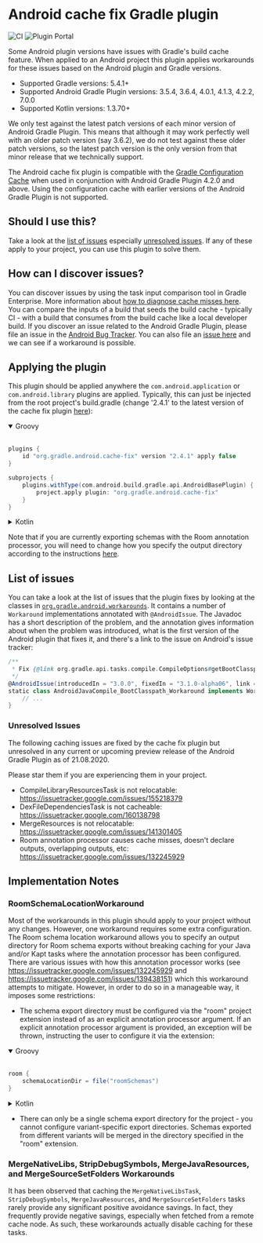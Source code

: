 # Android cache fix Gradle plugin

![CI](https://github.com/gradle/android-cache-fix-gradle-plugin/workflows/CI/badge.svg?branch=master)
![Plugin Portal](https://img.shields.io/maven-metadata/v?metadataUrl=https://plugins.gradle.org/m2/gradle/plugin/org/gradle/android/android-cache-fix-gradle-plugin/maven-metadata.xml&label=Plugin%20Portal)

Some Android plugin versions have issues with Gradle's build cache feature. When applied to an Android project this plugin applies workarounds for these issues based on the Android plugin and Gradle versions.

* Supported Gradle versions: 5.4.1+
* Supported Android Gradle Plugin versions: 3.5.4, 3.6.4, 4.0.1, 4.1.3, 4.2.2, 7.0.0
* Supported Kotlin versions: 1.3.70+

We only test against the latest patch versions of each minor version of Android Gradle Plugin.  This means that although it may work perfectly well with an older patch version (say 3.6.2), we do not test against these older patch versions, so the latest patch version is the only version from that minor release that we technically support.

The Android cache fix plugin is compatible with the [Gradle Configuration Cache](https://docs.gradle.org/current/userguide/configuration_cache.html#header) when used in conjunction with Android Gradle Plugin 4.2.0 and above.  Using the configuration cache with earlier versions of the Android Gradle Plugin is not supported.

## Should I use this?
Take a look at the [list of issues](#list-of-issues) especially [unresolved issues](#unresolved-issues). If any of these apply to your project, you can use this plugin to solve them.

## How can I discover issues?
You can discover issues by using the task input comparison tool in Gradle Enterprise. More information about [how to diagnose cache misses here](https://docs.gradle.com/enterprise/tutorials/task-inputs-comparison/). You can compare the inputs of a build that seeds the build cache - typically CI - with a build that consumes from the build cache like a local developer build.
If you discover an issue related to the Android Gradle Plugin, please file an issue in the [Android Bug Tracker](https://source.android.com/setup/contribute/report-bugs). You can also file an [issue here](https://github.com/gradle/android-cache-fix-gradle-plugin/issues) and we can see if a workaround is possible.

## Applying the plugin

This plugin should be applied anywhere the `com.android.application` or `com.android.library` plugins are applied.  Typically,
this can just be injected from the root project's build.gradle (change '2.4.1' to the latest version of the cache fix plugin
[here](https://plugins.gradle.org/plugin/org.gradle.android.cache-fix)):

<details open>
<summary>Groovy</summary>
<br>

```groovy
plugins {
    id "org.gradle.android.cache-fix" version "2.4.1" apply false
}

subprojects {
    plugins.withType(com.android.build.gradle.api.AndroidBasePlugin) {
        project.apply plugin: "org.gradle.android.cache-fix"
    }
}
```
</details>
<details>
<summary>Kotlin</summary>
<br>

```kotlin
plugins {
    id("org.gradle.android.cache-fix") version "2.4.1" apply false
}

subprojects {
    plugins.withType<com.android.build.gradle.api.AndroidBasePlugin>() {
        apply(plugin = "org.gradle.android.cache-fix")
    }
}
```
</details>

Note that if you are currently exporting schemas with the Room annotation processor, you will need to change how you specify the output directory according to the instructions [here](https://github.com/gradle/android-cache-fix-gradle-plugin#roomschemalocationworkaround).

## List of issues

You can take a look at the list of issues that the plugin fixes by looking at the classes in  [`org.gradle.android.workarounds`](https://github.com/gradle/android-cache-fix-gradle-plugin/blob/master/src/main/groovy/org/gradle/android/workarounds). It contains a number of `Workaround` implementations annotated with `@AndroidIssue`. The Javadoc has a short description of the problem, and the annotation gives information about when the problem was introduced, what is the first version of the Android plugin that fixes it, and there's a link to the issue on Android's issue tracker:

```groovy
/**
 * Fix {@link org.gradle.api.tasks.compile.CompileOptions#getBootClasspath()} introducing relocatability problems for {@link AndroidJavaCompile}.
 */
@AndroidIssue(introducedIn = "3.0.0", fixedIn = "3.1.0-alpha06", link = "https://issuetracker.google.com/issues/68392933")
static class AndroidJavaCompile_BootClasspath_Workaround implements Workaround {
    // ...
}
```

### Unresolved Issues

The following caching issues are fixed by the cache fix plugin but unresolved in any current or upcoming preview release of the Android Gradle Plugin as of 21.08.2020.

Please star them if you are experiencing them in your project.

* CompileLibraryResourcesTask is not relocatable: https://issuetracker.google.com/issues/155218379
* DexFileDependenciesTask is not cacheable: https://issuetracker.google.com/160138798
* MergeResources is not relocatable: https://issuetracker.google.com/issues/141301405
* Room annotation processor causes cache misses, doesn't declare outputs, overlapping outputs, etc: https://issuetracker.google.com/issues/132245929

## Implementation Notes

### RoomSchemaLocationWorkaround

Most of the workarounds in this plugin should apply to your project without any changes.  However, one workaround
requires some extra configuration.  The Room schema location workaround allows you to specify an output directory for
Room schema exports without breaking caching for your Java and/or Kapt tasks where the annotation processor has been configured.
There are various issues with how this annotation processor works (see https://issuetracker.google.com/issues/132245929
and https://issuetracker.google.com/issues/139438151) which this workaround attempts to mitigate.  However, in order to
do so in a manageable way, it imposes some restrictions:

* The schema export directory must be configured via the "room" project extension instead of as an explicit annotation
processor argument.  If an explicit annotation processor argument is provided, an exception will be thrown, instructing
the user to configure it via the extension:

<details open>
<summary>Groovy</summary>
<br>

```groovy
room {
    schemaLocationDir = file("roomSchemas")
}
```
</details>
<details>
<summary>Kotlin</summary>
<br>

```kotlin
room {
    schemaLocationDir.set(file("roomSchemas"))
}
```
</details>

* There can only be a single schema export directory for the project - you cannot configure variant-specific export
directories.  Schemas exported from different variants will be merged in the directory specified in the "room" extension.

### MergeNativeLibs, StripDebugSymbols, MergeJavaResources, and MergeSourceSetFolders Workarounds

It has been observed that caching the `MergeNativeLibsTask`, `StripDebugSymbols`, `MergeJavaResources`, and `MergeSourceSetFolders` tasks rarely provide any significant positive avoidance savings.  In fact, they frequently provide negative savings, especially when fetched from a remote cache node.  As such, these workarounds actually disable caching for these tasks.
